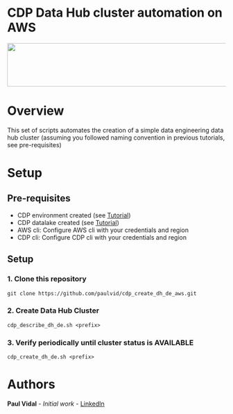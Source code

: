 # CDP Data Hub cluster automation on AWS
<div align="center">
<img src="https://github.com/paulvid/emr_to_cdp/raw/master/data/cloudera_logo_darkorange.png" width="820" height="100" align="middle">
</div>

# Overview

This set of scripts automates the creation of a simple data engineering data hub cluster (assuming you followed naming convention in previous tutorials, see pre-requisites)

# Setup

## Pre-requisites

* CDP environment created (see [Tutorial](https://github.com/paulvid/cdp_create_env_aws/))
* CDP datalake created (see [Tutorial](https://github.com/paulvid/cdp_create_dl_aws))
* AWS cli: Configure AWS cli with your credentials and region
* CDP cli: Configure CDP cli with your credentials and region


## Setup


### 1. Clone this repository
```
git clone https://github.com/paulvid/cdp_create_dh_de_aws.git
```

### 2. Create Data Hub Cluster

```
cdp_describe_dh_de.sh <prefix> 
```

### 3. Verify periodically until cluster status is AVAILABLE

```
cdp_create_dh_de.sh <prefix> 
```


# Authors

**Paul Vidal** - *Initial work* - [LinkedIn](https://www.linkedin.com/in/paulvid/)
